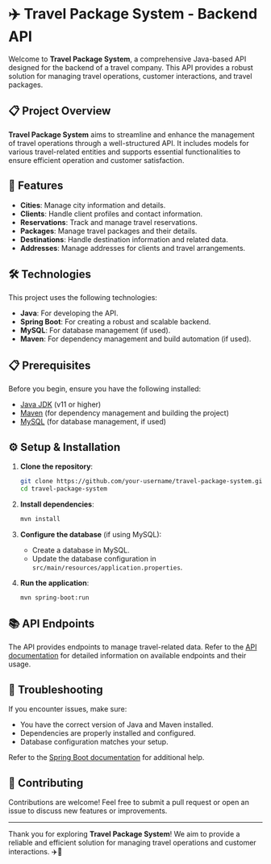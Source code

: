 # ✈️ Travel Package System - Backend API

Welcome to **Travel Package System**, a comprehensive Java-based API designed for the backend of a travel company. This API provides a robust solution for managing travel operations, customer interactions, and travel packages.

## 📋 Project Overview

**Travel Package System** aims to streamline and enhance the management of travel operations through a well-structured API. It includes models for various travel-related entities and supports essential functionalities to ensure efficient operation and customer satisfaction.

## 🚀 Features

- **Cities**: Manage city information and details.
- **Clients**: Handle client profiles and contact information.
- **Reservations**: Track and manage travel reservations.
- **Packages**: Manage travel packages and their details.
- **Destinations**: Handle destination information and related data.
- **Addresses**: Manage addresses for clients and travel arrangements.

## 🛠️ Technologies

This project uses the following technologies:

- **Java**: For developing the API.
- **Spring Boot**: For creating a robust and scalable backend.
- **MySQL**: For database management (if used).
- **Maven**: For dependency management and build automation (if used).

## 📋 Prerequisites

Before you begin, ensure you have the following installed:

- [Java JDK](https://www.oracle.com/java/technologies/javase-jdk11-downloads.html) (v11 or higher)
- [Maven](https://maven.apache.org/) (for dependency management and building the project)
- [MySQL](https://www.mysql.com/) (for database management, if used)

## ⚙️ Setup & Installation

1. **Clone the repository**:
    ```bash
    git clone https://github.com/your-username/travel-package-system.git
    cd travel-package-system
    ```

2. **Install dependencies**:
    ```bash
    mvn install
    ```

3. **Configure the database** (if using MySQL):
    - Create a database in MySQL.
    - Update the database configuration in `src/main/resources/application.properties`.

4. **Run the application**:
    ```bash
    mvn spring-boot:run
    ```

## 📚 API Endpoints

The API provides endpoints to manage travel-related data. Refer to the [API documentation](docs/API.md) for detailed information on available endpoints and their usage.

## 🐛 Troubleshooting

If you encounter issues, make sure:

- You have the correct version of Java and Maven installed.
- Dependencies are properly installed and configured.
- Database configuration matches your setup.

Refer to the [Spring Boot documentation](https://spring.io/projects/spring-boot) for additional help.

## 🤝 Contributing

Contributions are welcome! Feel free to submit a pull request or open an issue to discuss new features or improvements.

----------------

Thank you for exploring **Travel Package System**! We aim to provide a reliable and efficient solution for managing travel operations and customer interactions. ✈️🚀
